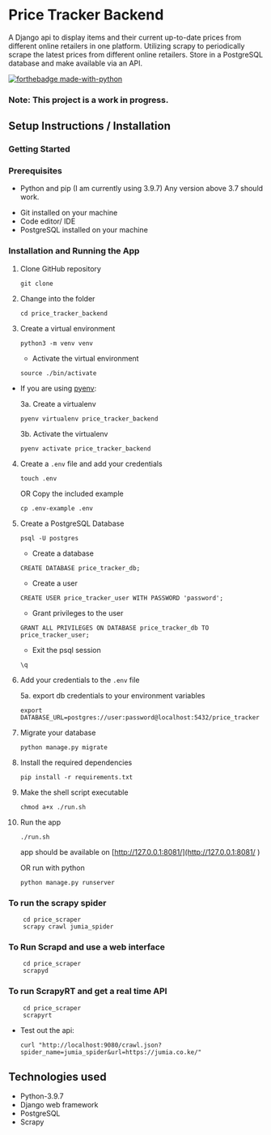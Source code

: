 # Price Tracker Backend 
A Django api to display items and their current up-to-date prices from different online retailers in one platform.
Utilizing scrapy to periodically scrape the latest prices from different online retailers. Store in a PostgreSQL database and 
make available via an API. 


[![forthebadge made-with-python](http://ForTheBadge.com/images/badges/made-with-python.svg)](https://www.python.org/)

### **Note**: This project is a work in progress.

## Setup Instructions / Installation

### Getting Started

### Prerequisites

- Python and pip (I am currently using 3.9.7) Any version above 3.7 should work.
* Git installed on your machine
* Code editor/ IDE
* PostgreSQL installed on your machine

### Installation and Running the App

1. Clone GitHub repository

    ```shell
    git clone 
    ```

2. Change into the folder

    ```shell
   cd price_tracker_backend
    ```

3. Create a virtual environment

   ```shell
   python3 -m venv venv 
   ```

    * Activate the virtual environment

   ```shell
   source ./bin/activate
   ```

* If you are using [pyenv](https://github.com/pyenv/pyenv):

  3a. Create a virtualenv

   ```shell
   pyenv virtualenv price_tracker_backend
   ```

  3b. Activate the virtualenv

   ```shell
   pyenv activate price_tracker_backend
   ```

4. Create a `.env` file and add your credentials

   ```
   touch .env 
   ```

   OR Copy the included example

    ```
    cp .env-example .env 
    ```
5. Create a PostgreSQL Database 

    ```
    psql -U postgres
    ```

    * Create a database

    ```
    CREATE DATABASE price_tracker_db;
    ```

    * Create a user

    ```
    CREATE USER price_tracker_user WITH PASSWORD 'password';
    ```

    * Grant privileges to the user

    ```
    GRANT ALL PRIVILEGES ON DATABASE price_tracker_db TO price_tracker_user;
    ```

    * Exit the psql session

    ```
    \q
    ```

6. Add your credentials to the `.env` file

    5a. export db credentials to your environment variables
    
    ```
    export DATABASE_URL=postgres://user:password@localhost:5432/price_tracker
    ```
   

6. Migrate your database
    ```shell
    python manage.py migrate
    ```

7. Install the required dependencies

   ```shell
   pip install -r requirements.txt
   ```

8. Make the shell script executable

    ```shell
   chmod a+x ./run.sh
    ```

9. Run the app

    ```shell
   ./run.sh
    ```
   app should be available on [http://127.0.0.1:8081/](http://127.0.0.1:8081/
)


   OR
   run with python

   ```shell
   python manage.py runserver
   ```
### To run the scrapy spider
```shell
    cd price_scraper 
    scrapy crawl jumia_spider
   ```
### To Run Scrapd and use a web interface
```shell
    cd price_scraper 
    scrapyd
   ```

### To run ScrapyRT and get a real time API
```shell
    cd price_scraper 
    scrapyrt
   ```
* Test out the api: 
    ```shell
    curl "http://localhost:9080/crawl.json?spider_name=jumia_spider&url=https://jumia.co.ke/"
    ```
    

## Technologies used

* Python-3.9.7
* Django web framework
* PostgreSQL
* Scrapy
